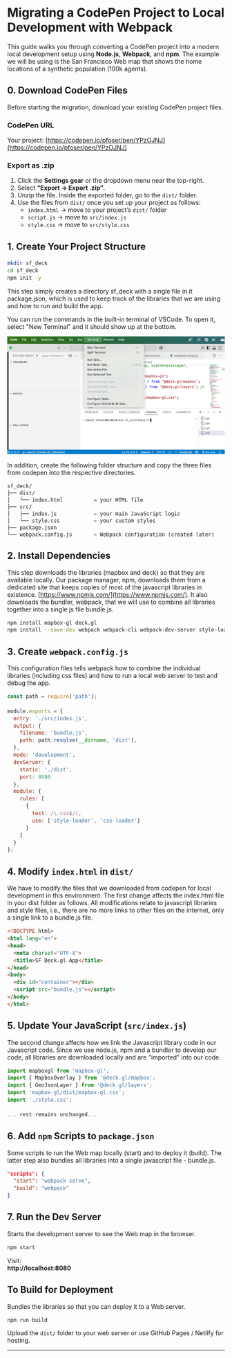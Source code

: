 # Migrating a CodePen Project to Local Development with Webpack

This guide walks you through converting a CodePen project into a modern local development setup using **Node.js**, **Webpack**, and **npm**.
The example we will be using is the San Francisco Web map that shows the home locations of a synthetic population (100k agents).

## 0. Download CodePen Files

Before starting the migration, download your existing CodePen project files.

### CodePen URL

Your project: [https://codepen.io/pfoser/pen/YPzOJNJ](https://codepen.io/pfoser/pen/YPzOJNJ)

### Export as .zip

1. Click the **Settings gear** or the dropdown menu near the top-right.
2. Select **“Export → Export .zip”**.
3. Unzip the file. Inside the exported folder, go to the `dist/` folder.
4. Use the files from `dist/` once you set up your project as follows:
   - `index.html` → move to your project’s `dist/` folder
   - `script.js` → move to `src/index.js`
   - `style.css` → move to `src/style.css`

## 1. Create Your Project Structure

```bash
mkdir sf_deck
cd sf_deck
npm init -y
```
This step simply creates a directory sf_deck with a single file in it package.json, which is used to keep track of the libraries that we are using and how to run and build the app.

You can run the commands in the built-in terminal of VSCode. To open it, select "New Terminal" and it should show up at the bottom.

![New Terminal in VSCode](./images/vscode_terminal.png)

In addition, create the following folder structure and copy the three files from codepen into the respective directories.

```
sf_deck/
├── dist/
│   └── index.html          ← your HTML file
├── src/
│   ├── index.js            ← your main JavaScript logic
│   └── style.css           ← your custom styles
├── package.json
└── webpack.config.js       ← Webpack configuration (created later)
```


## 2. Install Dependencies

This step downloads the libraries (mapbox and deck) so that they are available locally. Our package manager, npm, downloads them from a dedicated site that keeps copies of most of the javascript libraries in existence. [https://www.npmjs.com/](https://www.npmjs.com/). It also downloads the bundler, webpack, that we will use to combine all libraries together into a single js file bundle.js. 

```bash
npm install mapbox-gl deck.gl
npm install --save-dev webpack webpack-cli webpack-dev-server style-loader css-loader
```


## 3. Create `webpack.config.js`

This configuration files tells webpack how to combine the individual libraries (including css files) and how to run a local web server to test and debug the app.

```js
const path = require('path');

module.exports = {
  entry: './src/index.js',
  output: {
    filename: 'bundle.js',
    path: path.resolve(__dirname, 'dist'),
  },
  mode: 'development',
  devServer: {
    static: './dist',
    port: 8080
  },
  module: {
    rules: [
      {
        test: /\.css$/i,
        use: ['style-loader', 'css-loader']
      }
    ]
  }
};
```

## 4. Modify `index.html` in `dist/`

We have to modify the files that we downloaded from codepen for local development in this environment. The first change affects the index.html file in your dist folder as follows. All modifications relate to javascript libraries and style files, i.e., there are no more links to other files on the internet, only a single link to a bundle.js file.

```html
<!DOCTYPE html>
<html lang="en">
<head>
  <meta charset="UTF-8">
  <title>SF Deck.gl App</title>
</head>
<body>
  <div id="container"></div>
  <script src="bundle.js"></script>
</body>
</html>
```

## 5. Update Your JavaScript (`src/index.js`)

The second change affects how we link the Javascript library code in our Javascript code. Since we use node.js, npm and a bundler to develop our code, all libraries are downloaded locally and are "imported" into our code. 

```js
import mapboxgl from 'mapbox-gl';
import { MapboxOverlay } from '@deck.gl/mapbox';
import { GeoJsonLayer } from '@deck.gl/layers';
import 'mapbox-gl/dist/mapbox-gl.css';
import './style.css';

... rest remains unchanged...
```

## 6. Add `npm` Scripts to `package.json`

Some scripts to run the Web map locally (start) and to deploy it (build). The latter step also bundles all libraries into a single javascript file - bundle.js.

```json
"scripts": {
  "start": "webpack serve",
  "build": "webpack"
}
```


## 7. Run the Dev Server

Starts the development server to see the Web map in the browser.

```bash
npm start
```

Visit:  
**http://localhost:8080**


## To Build for Deployment

Bundles the libraries so that you can deploy it to a Web server. 

```bash
npm run build
```

Upload the `dist/` folder to your web server or use GitHub Pages / Netlify for hosting.

---
